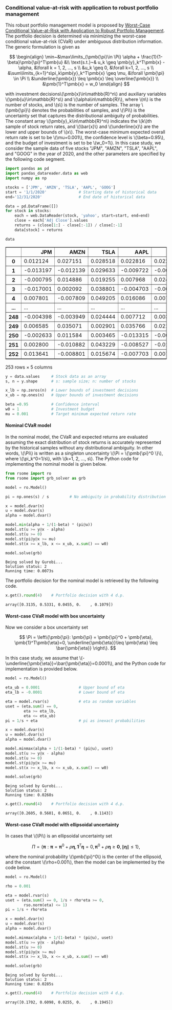 <script src="https://cdn.mathjax.org/mathjax/latest/MathJax.js?config=TeX-AMS-MML_HTMLorMML" type="text/javascript"></script>

### Conditional value-at-risk with application to robust portfolio management

This robust portfolio management model is proposed by [Worst-Case Conditional Value-at-Risk with Application to Robust Portfolio Management](http://www-optima.amp.i.kyoto-u.ac.jp/~fuku/papers/2005-006.pdf). The portfolio decision is determined via minimizing the worst-case conditional value-at-risk (CVaR) under ambiguous distribution information. The generic formulation is given as

$$
\begin{align}
\min~&\max\limits_{\pmb{\pi}\in \Pi} \alpha + \frac{1}{1-\beta}\pmb{\pi}^T\pmb{u} &\\
\text{s.t.}~& u_k \geq \pmb{y}_k^T\pmb{x} - \alpha, &\forall k = 1, 2, ..., s \\
&u_k \geq 0, &\forall k=1, 2, ..., s \\
&\sum\limits_{k=1}^s\pi_k\pmb{y}_k^T\pmb{x} \geq \mu, &\forall \pmb{\pi} \in \Pi  \\
&\underline{\pmb{x}} \leq \pmb{x} \leq \overline{\pmb{x}} \\
&\pmb{1}^T\pmb{x} = w_0
\end{align}
$$

with investment decisions\\(\pmb{x}\in\mathbb{R}^n\\) and auxiliary variables \\(\pmb{u}\in\mathbb{R}^s\\) and \\(\alpha\in\mathbb{R}\\), where \\(n\\) is the number of stocks, and \\(s\\) is the number of samples. The array \\(\pmb{\pi}\\) denotes the probabilities of samples, and \\(\Pi\\) is the uncertainty set that captures the distributional ambiguity of probabilities. The constant array \\(\pmb{y}_k\in\mathbb{R}^n\\) indicates the \\(k\\)th sample of stock return rates, and \\(\bar{x}\\) and \\(\underline{x}\\) are the lower and upper bounds of \\(x\\). The worst-case minimum expected overall return rate is set to be \\(\mu=0.001\\), the confidence level is \\(\beta=0.95\\), and the budget of investment is set to be \\(w_0=1\\). In this case study, we consider the sample data of five stocks "JPM", "AMZN", "TSLA", "AAPL", and	"GOOG" in the year of 2020, and the other parameters are specified by the following code segment.

```python
import pandas as pd
import pandas_datareader.data as web
import numpy as np

stocks = ['JPM', 'AMZN', 'TSLA', 'AAPL', 'GOOG']
start = '1/1/2020'              # Starting date of historical data
end='12/31/2020'                # End date of historical data

data = pd.DataFrame([])
for stock in stocks:
    each = web.DataReader(stock, 'yahoo', start=start, end=end)
    close = each['Adj Close'].values
    returns = (close[1:] - close[:-1]) / close[:-1]
    data[stock] = returns

data
```

<div>
<table border="1" class="dataframe mystyle">
  <thead>
    <tr style="text-align: right;">
      <th></th>
      <th>JPM</th>
      <th>AMZN</th>
      <th>TSLA</th>
      <th>AAPL</th>
      <th>GOOG</th>
    </tr>
  </thead>
  <tbody>
    <tr>
      <th>0</th>
      <td>0.012124</td>
      <td>0.027151</td>
      <td>0.028518</td>
      <td>0.022816</td>
      <td>0.022700</td>
    </tr>
    <tr>
      <th>1</th>
      <td>-0.013197</td>
      <td>-0.012139</td>
      <td>0.029633</td>
      <td>-0.009722</td>
      <td>-0.004907</td>
    </tr>
    <tr>
      <th>2</th>
      <td>-0.000795</td>
      <td>0.014886</td>
      <td>0.019255</td>
      <td>0.007968</td>
      <td>0.024657</td>
    </tr>
    <tr>
      <th>3</th>
      <td>-0.017001</td>
      <td>0.002092</td>
      <td>0.038801</td>
      <td>-0.004703</td>
      <td>-0.000624</td>
    </tr>
    <tr>
      <th>4</th>
      <td>0.007801</td>
      <td>-0.007809</td>
      <td>0.049205</td>
      <td>0.016086</td>
      <td>0.007880</td>
    </tr>
    <tr>
      <th>...</th>
      <td>...</td>
      <td>...</td>
      <td>...</td>
      <td>...</td>
      <td>...</td>
    </tr>
    <tr>
      <th>248</th>
      <td>-0.004398</td>
      <td>-0.003949</td>
      <td>0.024444</td>
      <td>0.007712</td>
      <td>0.003735</td>
    </tr>
    <tr>
      <th>249</th>
      <td>0.006585</td>
      <td>0.035071</td>
      <td>0.002901</td>
      <td>0.035766</td>
      <td>0.021416</td>
    </tr>
    <tr>
      <th>250</th>
      <td>-0.002633</td>
      <td>0.011584</td>
      <td>0.003465</td>
      <td>-0.013315</td>
      <td>-0.009780</td>
    </tr>
    <tr>
      <th>251</th>
      <td>0.002800</td>
      <td>-0.010882</td>
      <td>0.043229</td>
      <td>-0.008527</td>
      <td>-0.010917</td>
    </tr>
    <tr>
      <th>252</th>
      <td>0.013641</td>
      <td>-0.008801</td>
      <td>0.015674</td>
      <td>-0.007703</td>
      <td>0.007105</td>
    </tr>
  </tbody>
</table>
<p>253 rows × 5 columns</p>
</div>

```python
y = data.values     # Stock data as an array
s, n = y.shape      # s: sample size; n: number of stocks

x_lb = np.zeros(n)  # Lower bounds of investment decisions
x_ub = np.ones(n)   # Upper bounds of investment decisions

beta =0.95          # Confidence interval
w0 = 1              # Investment budget
mu = 0.001          # Target minimum expected return rate
```

#### Nominal CVaR model

In the nominal model, the CVaR and expected returns are evaluated assuming the exact distribution of stock returns is accurately represented by the historical samples without any distributional ambiguity. In other words, \\(\Pi\\) is written as a singleton uncertainty \\(\Pi = \\{\pmb{\pi}^0 \\}\\), where \\(\pi_k^0=1/s\\), with \\(k=1, 2, ..., s\\). The Python code for implementing the nominal model is given below.

```python
from rsome import ro
from rsome import grb_solver as grb

model = ro.Model()

pi = np.ones(s) / s         # No ambiguity in probability distribution

x = model.dvar(n)
u = model.dvar(s)
alpha = model.dvar()

model.min(alpha + 1/(1-beta) * (pi@u))
model.st(u >= y@x - alpha)
model.st(u >= 0)
model.st(pi@y@x >= mu)
model.st(x >= x_lb, x <= x_ub, x.sum() == w0)

model.solve(grb)
```

```
Being solved by Gurobi...
Solution status: 2
Running time: 0.0073s
```

The portfolio decision for the nominal model is retrieved by the following code.

```python
x.get().round(4)    # Portfolio decision with 4 d.p.
```

```
array([0.3135, 0.5331, 0.0455, 0.    , 0.1079])
```

#### Worst-case CVaR model with box uncertainty
Now we consider a box uncertainty set

$$
\Pi = \left\{\pmb{\pi}: \pmb{\pi} = \pmb{\pi}^0 + \pmb{\eta}, \pmb{1}^T\pmb{\eta}=0, \underline{\pmb{\eta}}\leq \pmb{\eta} \leq \bar{\pmb{\eta}} \right\}.
$$

In this case study, we assume that \\(-\underline{\pmb{\eta}}=\bar{\pmb{\eta}}=0.0001\\), and the Python code for implementation is provided below.

```python
model = ro.Model()

eta_ub = 0.0001                 # Upper bound of eta
eta_lb = -0.0001                # Lower bound of eta

eta = model.rvar(s)             # eta as random variables
uset = (eta.sum() == 0,
        eta >= eta_lb,
        eta <= eta_ub)
pi = 1/s + eta                  # pi as inexact probabilities

x = model.dvar(n)
u = model.dvar(s)
alpha = model.dvar()

model.minmax(alpha + 1/(1-beta) * (pi@u), uset)
model.st(u >= y@x - alpha)
model.st(u >= 0)
model.st(pi@y@x >= mu)
model.st(x >= x_lb, x <= x_ub, x.sum() == w0)

model.solve(grb)
```

```
Being solved by Gurobi...
Solution status: 2
Running time: 0.0268s
```

```python
x.get().round(4)    # Portfolio decision with 4 d.p.
```

```
array([0.2605, 0.5601, 0.0651, 0.    , 0.1143])
```

#### Worst-case CVaR model with ellipsoidal uncertainty

In cases that \\(\Pi\\) is an ellipsoidal uncertainty set

$$
\Pi = \left\{\pmb{\pi}: \pmb{\pi} = \pmb{\pi}^0 + \rho\pmb{\eta}, \pmb{1}^T\pmb{\eta}=0, \pmb{\pi}^0 + \rho\pmb{\eta} \geq \pmb{0}, \|\pmb{\eta}\| \leq 1 \right\},
$$

where the nominal probability \\(\pmb{\pi}^0\\) is the center of the ellipsoid, and the constant \\(\rho=0.001\\), then the model can be implemented by the code below.

```python
model = ro.Model()

rho = 0.001

eta = model.rvar(s)
uset = (eta.sum() == 0, 1/s + rho*eta >= 0,
        rso.norm(eta) <= 1)
pi = 1/s + rho*eta

x = model.dvar(n)
u = model.dvar(s)
alpha = model.dvar()

model.minmax(alpha + 1/(1-beta) * (pi@u), uset)
model.st(u >= y@x - alpha)
model.st(u >= 0)
model.st(pi@y@x >= mu)
model.st(x >= x_lb, x <= x_ub, x.sum() == w0)

model.solve(grb)
```

```
Being solved by Gurobi...
Solution status: 2
Running time: 0.0285s
```

```python
x.get().round(4)    # Portfolio decision with 4 d.p.
```

```
array([0.1702, 0.6098, 0.0255, 0.    , 0.1945])
```
